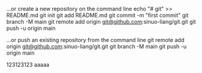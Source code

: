 …or create a new repository on the command line
echo "# git" >> README.md
git init
git add README.md
git commit -m "first commit"
git branch -M main
git remote add origin git@github.com:sinuo-liang/git.git
git push -u origin main

…or push an existing repository from the command line
git remote add origin git@github.com:sinuo-liang/git.git
git branch -M main
git push -u origin main

123123123
aaaaa
